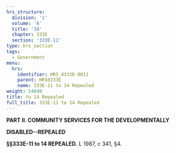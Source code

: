 ```yaml
---
hrs_structure:
  division: '1'
  volume: '6'
  title: '19'
  chapter: 333E
  section: '333E-11'
type: hrs_section
tags:
  - Government
menu:
  hrs:
    identifier: HRS_0333E-0011
    parent: HRS0333E
    name: 333E-11 to 14 Repealed
weight: 54040
title: to 14 Repealed
full_title: 333E-11 to 14 Repealed
---
```

**PART II. COMMUNITY SERVICES FOR THE DEVELOPMENTALLY**

**DISABLED--REPEALED**

**§§333E-11 to 14 REPEALED.** L 1987, c 341, §4.